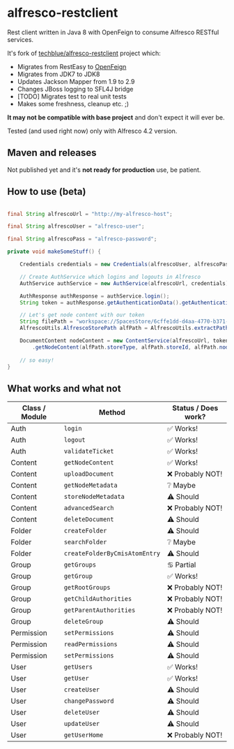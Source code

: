 alfresco-restclient
===================

Rest client written in Java 8 with OpenFeign to consume Alfresco RESTful services.

It's fork of [techblue/alfresco-restclient](https://github.com/techblue/alfresco-restclient) project which:
* Migrates from RestEasy to [OpenFeign](https://github.com/OpenFeign/feign)
* Migrates from JDK7 to JDK8
* Updates Jackson Mapper from 1.9 to 2.9
* Changes JBoss logging to SFL4J bridge
* [TODO] Migrates test to real unit tests
* Makes some freshness, cleanup etc. ;)

**It may not be compatible with base project** and don't expect it will ever be.

Tested (and used right now) only with Alfresco 4.2 version.

## Maven and releases

Not published yet and it's **not ready for production** use, be patient.

## How to use (beta)

```java

final String alfrescoUrl = "http://my-alfresco-host";

final String alfrescoUser = "alfresco-user";

final String alfrescoPass = "alfresco-password";

private void makeSomeStuff() {

    Credentials credentials = new Credentials(alfrescoUser, alfrescoPass);

    // Create AuthService which logins and logouts in Alfresco
    AuthService authService = new AuthService(alfrescoUrl, credentials);

    AuthResponse authResponse = authService.login();
    String token = authResponse.getAuthenticationData().getAuthenticationToken();

    // Let's get node content with our token
    String filePath = "workspace://SpacesStore/6cffe1dd-d4aa-4770-b371-7c9b4c808cc9";
    AlfrescoUtils.AlfrescoStorePath alfPath = AlfrescoUtils.extractPath(filePath);

    DocumentContent nodeContent = new ContentService(alfrescoUrl, token)
        .getNodeContent(alfPath.storeType, alfPath.storeId, alfPath.nodeId);
    
    // so easy!
}

```

## What works and what not

| Class / Module   |  Method                                |  Status / Does work? |  
| ---------------- | -------------------------------------- | -------------------- |
| Auth             | `login`                                |  ✅ Works!           |
| Auth             | `logout`                               |  ✅ Works!           |
| Auth             | `validateTicket`                       |  ✅ Works!           |
| Content          | `getNodeContent`                       |  ✅ Works!           |
| Content          | `uploadDocument`                       |  ❌ Probably NOT!    |
| Content          | `getNodeMetadata`                      |  ❔ Maybe            |
| Content          | `storeNodeMetadata`                    |  ⚠️ Should          |
| Content          | `advancedSearch`                       |  ❌ Probably NOT!    |
| Content          | `deleteDocument`                       |  ⚠️ Should          |
| Folder           | `createFolder`                         |  ⚠️ Should          |
| Folder           | `searchFolder`                         |  ❔ Maybe            |
| Folder           | `createFolderByCmisAtomEntry`          |  ⚠️ Should          |
| Group            | `getGroups`                            |  ♋ Partial          |
| Group            | `getGroup`                             |  ✅ Works!           |
| Group            | `getRootGroups`                        |  ❌ Probably NOT!    |
| Group            | `getChildAuthorities`                  |  ❌ Probably NOT!    |
| Group            | `getParentAuthorities`                 |  ❌ Probably NOT!    |
| Group            | `deleteGroup`                          |  ⚠️ Should          |
| Permission       | `setPermissions`                       |  ⚠️ Should          |
| Permission       | `readPermissions`                      |  ⚠️ Should          |
| Permission       | `setPermissions`                       |  ⚠️ Should          |
| User             | `getUsers`                             |  ✅ Works!           |
| User             | `getUser`                              |  ✅ Works!           |
| User             | `createUser`                           |  ⚠️ Should          |
| User             | `changePassword`                       |  ⚠️ Should          |
| User             | `deleteUser`                           |  ⚠️ Should          |
| User             | `updateUser`                           |  ⚠️ Should          |
| User             | `getUserHome`                          |  ❌ Probably NOT!    |